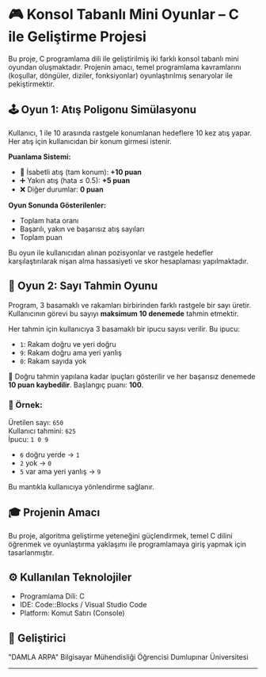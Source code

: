 # 🎮 Konsol Tabanlı Mini Oyunlar – C ile Geliştirme Projesi

Bu proje, C programlama dili ile geliştirilmiş iki farklı konsol tabanlı mini oyundan oluşmaktadır. Projenin amacı, temel programlama kavramlarını (koşullar, döngüler, diziler, fonksiyonlar) oyunlaştırılmış senaryolar ile pekiştirmektir.

## 🕹️ Oyun 1: Atış Poligonu Simülasyonu

Kullanıcı, 1 ile 10 arasında rastgele konumlanan hedeflere 10 kez atış yapar. Her atış için kullanıcıdan bir konum girmesi istenir.

**Puanlama Sistemi:**
- 🎯 İsabetli atış (tam konum): **+10 puan**
- ➕ Yakın atış (hata ≤ 0.5): **+5 puan**
- ❌ Diğer durumlar: **0 puan**

**Oyun Sonunda Gösterilenler:**
- Toplam hata oranı
- Başarılı, yakın ve başarısız atış sayıları
- Toplam puan

Bu oyun ile kullanıcıdan alınan pozisyonlar ve rastgele hedefler karşılaştırılarak nişan alma hassasiyeti ve skor hesaplaması yapılmaktadır.

## 🔢 Oyun 2: Sayı Tahmin Oyunu

Program, 3 basamaklı ve rakamları birbirinden farklı rastgele bir sayı üretir. Kullanıcının görevi bu sayıyı **maksimum 10 denemede** tahmin etmektir.

Her tahmin için kullanıcıya 3 basamaklı bir ipucu sayısı verilir. Bu ipucu:

- `1`: Rakam doğru ve yeri doğru
- `9`: Rakam doğru ama yeri yanlış
- `0`: Rakam sayıda yok

🎯 Doğru tahmin yapılana kadar ipuçları gösterilir ve her başarısız denemede **10 puan kaybedilir**. Başlangıç puanı: **100**.

### 🎯 Örnek:
Üretilen sayı: `650`  
Kullanıcı tahmini: `625`  
İpucu: `1 0 9`  
- `6` doğru yerde → `1`
- `2` yok → `0`
- `5` var ama yeri yanlış → `9`

Bu mantıkla kullanıcıya yönlendirme sağlanır.

## 🎓 Projenin Amacı

Bu proje, algoritma geliştirme yeteneğini güçlendirmek, temel C dilini öğrenmek ve oyunlaştırma yaklaşımı ile programlamaya giriş yapmak için tasarlanmıştır.

## ⚙️ Kullanılan Teknolojiler

- Programlama Dili: C  
- IDE: Code::Blocks / Visual Studio Code  
- Platform: Komut Satırı (Console)

## 👤 Geliştirici

"DAMLA ARPA"
Bilgisayar Mühendisliği  Öğrencisi
Dumlupınar Üniversitesi

---

